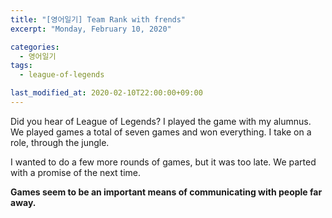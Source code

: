 ```yaml
---
title: "[영어일기] Team Rank with frends"
excerpt: "Monday, February 10, 2020"

categories:
  - 영어일기
tags:
  - league-of-legends

last_modified_at: 2020-02-10T22:00:00+09:00
---
```

Did you hear of League of Legends?
I played the game with my alumnus.
We played games a total of seven games and won everything.
I take on a role, through the jungle.

I wanted to do a few more rounds of games, but it was too late.
We parted with a promise of the next time.

**Games seem to be an important means of communicating with people far away.**

